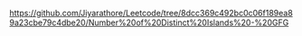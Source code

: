 https://github.com/Jiyarathore/Leetcode/tree/8dcc369c492bc0c06f189ea89a23cbe79c4dbe20/Number%20of%20Distinct%20Islands%20-%20GFG
